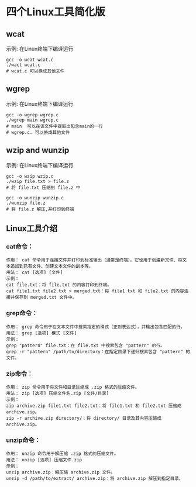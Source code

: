 # 四个Linux工具简化版


## wcat

示例: 在Linux终端下编译运行
```shell
gcc -o wcat wcat.c 
./wact wcat.c
# wcat.c 可以换成其他文件
```


## wgrep

示例: 在Linux终端下编译运行
```shell
gcc -o wgrep wgrep.c 
./wgrep main wgrep.c
# main  可以在该文件中提取出包含main的一行
# wgrep.c. 可以换成其他文件
```

## wzip and wunzip

示例: 在Linux终端下编译运行
```shell
gcc -o wzip wzip.c
./wzip file.txt > file.z
# 将 file.txt 压缩到 file.z 中
```

```shell
gcc -o wunzip wunzip.c
./wunzip file.z
# 将 file.z 解压,并打印到终端
```

## Linux工具介绍
### cat命令：
```console
作用： cat 命令用于连接文件并打印到标准输出（通常是终端）。它也用于创建新文件、将文本追加到已有文件、创建文本文件的副本等。
用法： cat [选项] [文件]
示例：
cat file.txt：将 file.txt 的内容打印到终端。
cat file1.txt file2.txt > merged.txt：将 file1.txt 和 file2.txt 的内容连接并保存到 merged.txt 文件中。
```

### grep命令：
```console
作用： grep 命令用于在文本文件中搜索指定的模式（正则表达式），并输出包含匹配的行。
用法： grep [选项] 模式 [文件]
示例：
grep "pattern" file.txt：在 file.txt 中搜索包含 "pattern" 的行。
grep -r "pattern" /path/to/directory：在指定目录下递归搜索包含 "pattern" 的文件。
```

### zip命令：
```console
作用： zip 命令用于将文件和目录压缩成 .zip 格式的压缩文件。
用法： zip [选项] 压缩文件名.zip [文件/目录]
示例：
zip archive.zip file1.txt file2.txt：将 file1.txt 和 file2.txt 压缩成 archive.zip。
zip -r archive.zip directory/：将 directory/ 目录及其内容压缩成 archive.zip。
```

### unzip命令：
```console
作用： unzip 命令用于解压缩 .zip 格式的压缩文件。
用法： unzip [选项] 压缩文件.zip
示例：
unzip archive.zip：解压缩 archive.zip 文件。
unzip -d /path/to/extract/ archive.zip：将 archive.zip 解压到指定目录。
```




